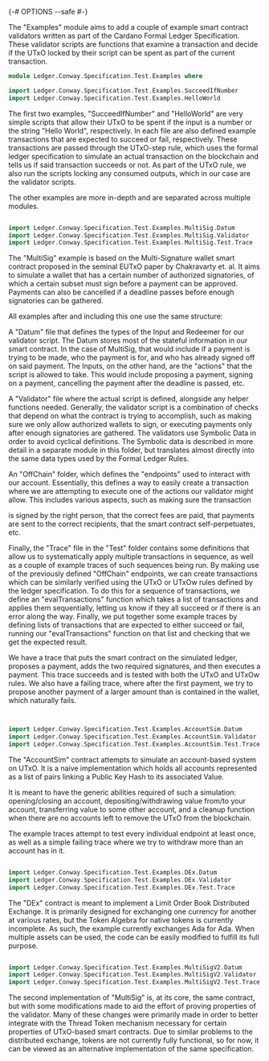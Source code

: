 {-# OPTIONS --safe #-}

The "Examples" module aims to add a couple of example smart contract
validators written as part of the Cardano Formal Ledger Specification.
These validator scripts are functions that examine a transaction and decide
if the UTxO locked by their script can be spent as part of the current
transaction. 

```agda
module Ledger.Conway.Specification.Test.Examples where

import Ledger.Conway.Specification.Test.Examples.SucceedIfNumber
import Ledger.Conway.Specification.Test.Examples.HelloWorld

```

The first two examples, "SucceedIfNumber" and "HelloWorld" are very simple
scripts that allow their UTxO to be spent if the input is a number or
the string "Hello World", respectively. In each file are also defined
example transactions that are expected to succeed or fail, respectively.
These transactions are passed through the UTxO-step rule, which uses the
formal ledger specification to simulate an actual transaction on the
blockchain and tells us if said transaction succeeds or not. As part
of the UTxO rule, we also run the scripts locking any consumed outputs,
which in our case are the validator scripts.

The other examples are more in-depth and are separated across
multiple modules. 

```agda

import Ledger.Conway.Specification.Test.Examples.MultiSig.Datum
import Ledger.Conway.Specification.Test.Examples.MultiSig.Validator
import Ledger.Conway.Specification.Test.Examples.MultiSig.Test.Trace

```

The "MultiSig" example is based on the Multi-Signature wallet smart
contract proposed in the seminal EUTxO paper by Chakravarty et. al.
It aims to simulate a wallet that has a certain number of authorized
signatories, of which a certain subset must sign before a payment
can be approved. Payments can also be cancelled if a deadline passes
before enough signatories can be gathered.

All examples after and including this one use the same structure:

A "Datum" file that defines the types of the Input and Redeemer for
our validator script. The Datum stores most of the stateful information
in our smart contract. In the case of MultiSig, that would include
if a payment is trying to be made, who the payment is for, and
who has already signed off on said payment. The Inputs, on the other hand,
are the "actions" that the script is allowed to take. This would include
proposing a payment, signing on a payment, cancelling the payment after
the deadline is passed, etc.

A "Validator" file where the actual script is defined, alongside any
helper functions needed. Generally, the validator script is a combination
of checks that depend on what the contract is trying to accomplish, such
as making sure we only allow authorized wallets to sign, or executing
payments only after enough signatories are gathered. The validators
use Symbolic Data in order to avoid cyclical definitions. The Symbolic
data is described in more detail in a separate module in this folder,
but translates almost directly into the same data types used by the
Formal Ledger Rules.

An "OffChain" folder, which defines the "endpoints" used to interact with
our account. Essentially, this defines a way to easily create a transaction
where we are attempting to execute one of the actions our validator
might allow. This includes various aspects, such as making sure the transaction 

is signed by the right person, that the correct fees are paid, that payments
are sent to the correct recipients, that the smart contract self-perpetuates, etc.

Finally, the "Trace" file in the "Test" folder contains some definitions that
allow us to systematically apply multiple transactions in sequence, as well
as a couple of example traces of such sequences being run. By making use
of the previously defined "OffChain" endpoints, we can create transactions
which can be similarly verified using the UTxO or UTxOw rules defined by
the ledger specification. To do this for a sequence of transactions, we
define an "evalTransactions" function which takes a list of transactions
and applies them sequentially, letting us know if they all succeed or
if there is an error along the way. Finally, we put together some example
traces by defining lists of transactions that are expected to either
succeed or fail, running our "evalTransactions" function on that list
and checking that we get the expected result.

We have a trace that puts the smart contract on the simulated ledger,
proposes a payment, adds the two required signatures, and then executes
a payment. This trace succeeds and is tested with both the UTxO and UTxOw
rules. We also have a failing trace, where after the first payment, we try
to propose another payment of a larger amount than is contained in the wallet,
which naturally fails.
 
```agda


import Ledger.Conway.Specification.Test.Examples.AccountSim.Datum
import Ledger.Conway.Specification.Test.Examples.AccountSim.Validator
import Ledger.Conway.Specification.Test.Examples.AccountSim.Test.Trace

```
The "AccountSim" contract attempts to simulate an account-based system
on UTxO. It is a naive implementation which holds all accounts represented
as a list of pairs linking a Public Key Hash to its associated Value.

It is meant to have the generic abilities required of such a simulation:
opening/closing an account, depositing/withdrawing value from/to your account,
transferring value to some other account, and a cleanup function when there
are no accounts left to remove the UTxO from the blockchain.

The example traces attempt to test every individual endpoint at least once,
as well as a simple failing trace where we try to withdraw more than an
account has in it.


```agda

import Ledger.Conway.Specification.Test.Examples.DEx.Datum
import Ledger.Conway.Specification.Test.Examples.DEx.Validator
import Ledger.Conway.Specification.Test.Examples.DEx.Test.Trace

```

The "DEx" contract is meant to implement a Limit Order Book
Distributed Exchange. It is primarily designed for exchanging
one currency for another at various rates, but the Token Algebra
for native tokens is currently incomplete. As such, the example
currently exchanges Ada for Ada. When multiple assets can be used,
the code can be easily modified to fulfill its full purpose.


```agda

import Ledger.Conway.Specification.Test.Examples.MultiSigV2.Datum
import Ledger.Conway.Specification.Test.Examples.MultiSigV2.Validator
import Ledger.Conway.Specification.Test.Examples.MultiSigV2.Test.Trace

```

The second implementation of "MultiSig" is, at its core, the same
contract, but with some modifications made to aid the effort of
proving properties of the validator. Many of these changes were
primarily made in order to better integrate with the Thread Token
mechanism necessary for certain properties of UTxO-based smart
contracts. Due to similar problems to the distributed exchange,
tokens are not currently fully functional, so for now, it can
be viewed as an alternative implementation of the same specification.
